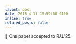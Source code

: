 ```yaml
---
layout: post
date: 2015-4-11 15:59:00-0400
inline: true
related_posts: false
---
```


🎉 One paper accepted to RAL’25. 
